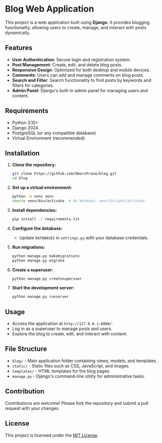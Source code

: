 # Blog Web Application

This project is a web application built using **Django**. It provides blogging functionality, allowing users to create, manage, and interact with posts dynamically.

## Features

- **User Authentication**: Secure login and registration system.
- **Post Management**: Create, edit, and delete blog posts.
- **Responsive Design**: Optimized for both desktop and mobile devices.
- **Comments**: Users can add and manage comments on blog posts.
- **Search and Filter**: Search functionality to find posts by keywords and filters for categories.
- **Admin Panel**: Django's built-in admin panel for managing users and content.

## Requirements

- Python 3.10+
- Django 2024
- PostgreSQL (or any compatible database)
- Virtual Environment (recommended)

## Installation

1. **Clone the repository:**
   ```bash
   git clone https://github.com/OmarsPrana/blog.git
   cd blog
   ```

2. **Set up a virtual environment:**
   ```bash
   python -m venv venv
   source venv/bin/activate  # On Windows: venv\Scripts\activate
   ```

3. **Install dependencies:**
   ```bash
   pip install -r requirements.txt
   ```

4. **Configure the database:**
   - Update `DATABASES` in `settings.py` with your database credentials.

5. **Run migrations:**
   ```bash
   python manage.py makemigrations
   python manage.py migrate
   ```

6. **Create a superuser:**
   ```bash
   python manage.py createsuperuser
   ```

7. **Start the development server:**
   ```bash
   python manage.py runserver
   ```

## Usage

- Access the application at `http://127.0.0.1:8000/`.
- Log in as a superuser to manage posts and users.
- Explore the blog to create, edit, and interact with content.

## File Structure

- `blog/` - Main application folder containing views, models, and templates.
- `static/` - Static files such as CSS, JavaScript, and images.
- `templates/` - HTML templates for the blog pages.
- `manage.py` - Django's command-line utility for administrative tasks.

## Contribution

Contributions are welcome! Please fork the repository and submit a pull request with your changes.

## License

This project is licensed under the [MIT License](LICENSE).
